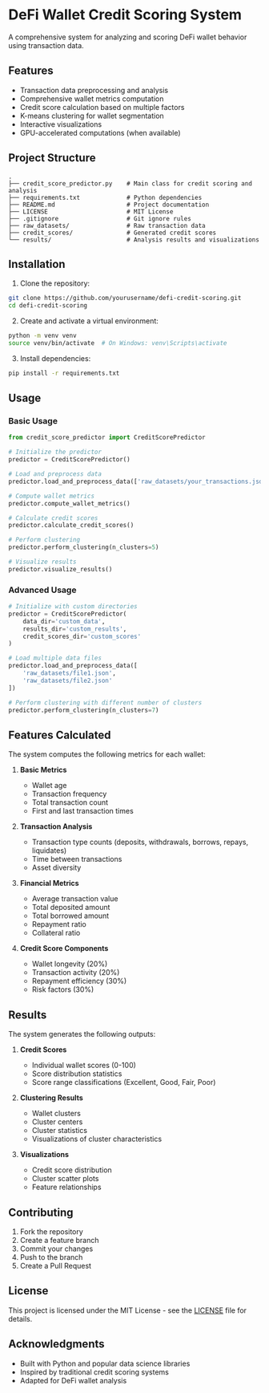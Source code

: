# DeFi Wallet Credit Scoring System

A comprehensive system for analyzing and scoring DeFi wallet behavior using transaction data.

## Features

- Transaction data preprocessing and analysis
- Comprehensive wallet metrics computation
- Credit score calculation based on multiple factors
- K-means clustering for wallet segmentation
- Interactive visualizations
- GPU-accelerated computations (when available)

## Project Structure

```
.
├── credit_score_predictor.py    # Main class for credit scoring and analysis
├── requirements.txt             # Python dependencies
├── README.md                    # Project documentation
├── LICENSE                      # MIT License
├── .gitignore                   # Git ignore rules
├── raw_datasets/                # Raw transaction data
├── credit_scores/               # Generated credit scores
└── results/                     # Analysis results and visualizations
```

## Installation

1. Clone the repository:

```bash
git clone https://github.com/yourusername/defi-credit-scoring.git
cd defi-credit-scoring
```

2. Create and activate a virtual environment:

```bash
python -m venv venv
source venv/bin/activate  # On Windows: venv\Scripts\activate
```

3. Install dependencies:

```bash
pip install -r requirements.txt
```

## Usage

### Basic Usage

```python
from credit_score_predictor import CreditScorePredictor

# Initialize the predictor
predictor = CreditScorePredictor()

# Load and preprocess data
predictor.load_and_preprocess_data(['raw_datasets/your_transactions.json'])

# Compute wallet metrics
predictor.compute_wallet_metrics()

# Calculate credit scores
predictor.calculate_credit_scores()

# Perform clustering
predictor.perform_clustering(n_clusters=5)

# Visualize results
predictor.visualize_results()
```

### Advanced Usage

```python
# Initialize with custom directories
predictor = CreditScorePredictor(
    data_dir='custom_data',
    results_dir='custom_results',
    credit_scores_dir='custom_scores'
)

# Load multiple data files
predictor.load_and_preprocess_data([
    'raw_datasets/file1.json',
    'raw_datasets/file2.json'
])

# Perform clustering with different number of clusters
predictor.perform_clustering(n_clusters=7)
```

## Features Calculated

The system computes the following metrics for each wallet:

1. **Basic Metrics**

   - Wallet age
   - Transaction frequency
   - Total transaction count
   - First and last transaction times

2. **Transaction Analysis**

   - Transaction type counts (deposits, withdrawals, borrows, repays, liquidates)
   - Time between transactions
   - Asset diversity

3. **Financial Metrics**

   - Average transaction value
   - Total deposited amount
   - Total borrowed amount
   - Repayment ratio
   - Collateral ratio

4. **Credit Score Components**
   - Wallet longevity (20%)
   - Transaction activity (20%)
   - Repayment efficiency (30%)
   - Risk factors (30%)

## Results

The system generates the following outputs:

1. **Credit Scores**

   - Individual wallet scores (0-100)
   - Score distribution statistics
   - Score range classifications (Excellent, Good, Fair, Poor)

2. **Clustering Results**

   - Wallet clusters
   - Cluster centers
   - Cluster statistics
   - Visualizations of cluster characteristics

3. **Visualizations**
   - Credit score distribution
   - Cluster scatter plots
   - Feature relationships

## Contributing

1. Fork the repository
2. Create a feature branch
3. Commit your changes
4. Push to the branch
5. Create a Pull Request

## License

This project is licensed under the MIT License - see the [LICENSE](LICENSE) file for details.

## Acknowledgments

- Built with Python and popular data science libraries
- Inspired by traditional credit scoring systems
- Adapted for DeFi wallet analysis
